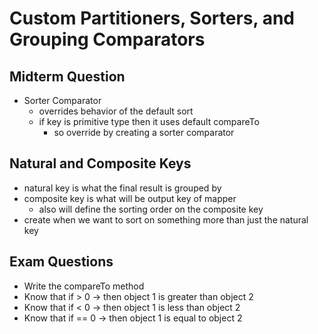 # Custom Partitioners, Sorters, and Grouping Comparators

## Midterm Question
- Sorter Comparator
    - overrides behavior of the default sort
    - if key is primitive type then it uses default compareTo
        - so override by creating a sorter comparator

## Natural and Composite Keys
- natural key is what the final result is grouped by
- composite key is what will be output key of mapper
    - also will define the sorting order on the composite key
- create when we want to sort on something more than just the natural key

## Exam Questions
- Write the compareTo method
- Know that if > 0 -> then object 1 is greater than object 2
- Know that if < 0 -> then object 1 is less than object 2
- Know that if == 0 -> then object 1 is equal to object 2
